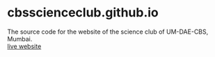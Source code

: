 # cbsscienceclub.github.io

The source code for the website of the science club of UM-DAE-CBS, Mumbai.
\
[live website](cbsscienceclub.github.io)

